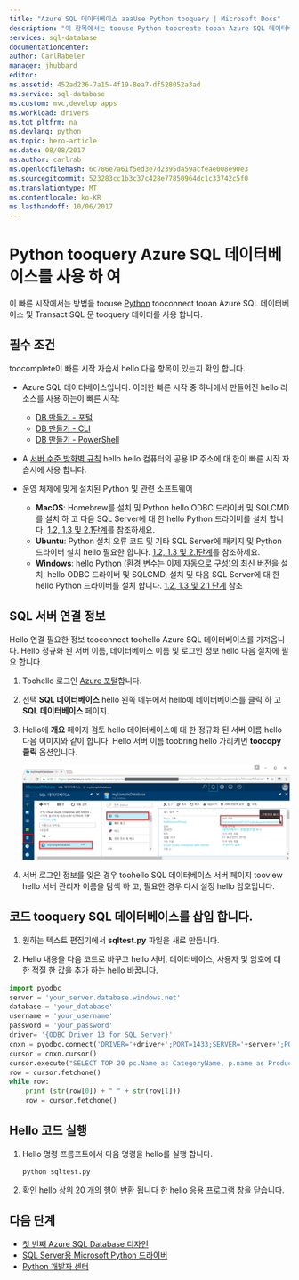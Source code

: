 ```yaml
---
title: "Azure SQL 데이터베이스 aaaUse Python tooquery | Microsoft Docs"
description: "이 항목에서는 toouse Python toocreate tooan Azure SQL 데이터베이스와 쿼리를 TRANSACT-SQL 문을 사용 하 여 연결 하는 프로그램입니다."
services: sql-database
documentationcenter: 
author: CarlRabeler
manager: jhubbard
editor: 
ms.assetid: 452ad236-7a15-4f19-8ea7-df528052a3ad
ms.service: sql-database
ms.custom: mvc,develop apps
ms.workload: drivers
ms.tgt_pltfrm: na
ms.devlang: python
ms.topic: hero-article
ms.date: 08/08/2017
ms.author: carlrab
ms.openlocfilehash: 6c786e7a61f5ed3e7d2395da59acfeae008e90e3
ms.sourcegitcommit: 523283cc1b3c37c428e77850964dc1c33742c5f0
ms.translationtype: MT
ms.contentlocale: ko-KR
ms.lasthandoff: 10/06/2017
---
```

# <a name="use-python-tooquery-an-azure-sql-database"></a>Python tooquery Azure SQL 데이터베이스를 사용 하 여

 이 빠른 시작에서는 방법을 toouse [Python](https://python.org) tooconnect tooan Azure SQL 데이터베이스 및 Transact SQL 문 tooquery 데이터를 사용 합니다.

## <a name="prerequisites"></a>필수 조건

toocomplete이 빠른 시작 자습서 hello 다음 항목이 있는지 확인 합니다.

- Azure SQL 데이터베이스입니다. 이러한 빠른 시작 중 하나에서 만들어진 hello 리소스를 사용 하는이 빠른 시작: 

   - [DB 만들기 - 포털](sql-database-get-started-portal.md)
   - [DB 만들기 - CLI](sql-database-get-started-cli.md)
   - [DB 만들기 - PowerShell](sql-database-get-started-powershell.md)

- A [서버 수준 방화벽 규칙](sql-database-get-started-portal.md#create-a-server-level-firewall-rule) hello hello 컴퓨터의 공용 IP 주소에 대 한이 빠른 시작 자습서에 사용 합니다.

- 운영 체제에 맞게 설치된 Python 및 관련 소프트웨어

    - **MacOS**: Homebrew를 설치 및 Python hello ODBC 드라이버 및 SQLCMD를 설치 하 고 다음 SQL Server에 대 한 hello Python 드라이버를 설치 합니다. [1.2, 1.3 및 2.1단계](https://www.microsoft.com/sql-server/developer-get-started/python/mac/)를 참조하세요.
    - **Ubuntu**: Python 설치 오류 코드 및 기타 SQL Server에 패키지 및 Python 드라이버 설치 hello 필요한 합니다. [1.2, 1.3 및 2.1단계](https://www.microsoft.com/sql-server/developer-get-started/python/ubuntu/)를 참조하세요.
    - **Windows**: hello Python (환경 변수는 이제 자동으로 구성)의 최신 버전을 설치, hello ODBC 드라이버 및 SQLCMD, 설치 및 다음 SQL Server에 대 한 hello Python 드라이버를 설치 합니다. [1.2, 1.3 및 2.1 단계](https://www.microsoft.com/sql-server/developer-get-started/python/windows/) 참조 

## <a name="sql-server-connection-information"></a>SQL 서버 연결 정보

Hello 연결 필요한 정보 tooconnect toohello Azure SQL 데이터베이스를 가져옵니다. Hello 정규화 된 서버 이름, 데이터베이스 이름 및 로그인 정보 hello 다음 절차에 필요 합니다.

1. Toohello 로그인 [Azure 포털](https://portal.azure.com/)합니다.
2. 선택 **SQL 데이터베이스** hello 왼쪽 메뉴에서 hello에 데이터베이스를 클릭 하 고 **SQL 데이터베이스** 페이지. 
3. Hello에 **개요** 페이지 검토 hello 데이터베이스에 대 한 정규화 된 서버 이름 hello 다음 이미지와 같이 합니다. Hello 서버 이름 toobring hello 가리키면 **toocopy 클릭** 옵션입니다.  

   ![서버 이름](./media/sql-database-connect-query-dotnet/server-name.png) 

4. 서버 로그인 정보를 잊은 경우 toohello SQL 데이터베이스 서버 페이지 tooview hello 서버 관리자 이름을 탐색 하 고, 필요한 경우 다시 설정 hello 암호입니다.     
    
## <a name="insert-code-tooquery-sql-database"></a>코드 tooquery SQL 데이터베이스를 삽입 합니다. 

1. 원하는 텍스트 편집기에서 **sqltest.py** 파일을 새로 만듭니다.  

2. Hello 내용을 다음 코드로 바꾸고 hello 서버, 데이터베이스, 사용자 및 암호에 대 한 적절 한 값을 추가 하는 hello 바꿉니다.

```Python
import pyodbc
server = 'your_server.database.windows.net'
database = 'your_database'
username = 'your_username'
password = 'your_password'
driver= '{ODBC Driver 13 for SQL Server}'
cnxn = pyodbc.connect('DRIVER='+driver+';PORT=1433;SERVER='+server+';PORT=1443;DATABASE='+database+';UID='+username+';PWD='+ password)
cursor = cnxn.cursor()
cursor.execute("SELECT TOP 20 pc.Name as CategoryName, p.name as ProductName FROM [SalesLT].[ProductCategory] pc JOIN [SalesLT].[Product] p ON pc.productcategoryid = p.productcategoryid")
row = cursor.fetchone()
while row:
    print (str(row[0]) + " " + str(row[1]))
    row = cursor.fetchone()
```

## <a name="run-hello-code"></a>Hello 코드 실행

1. Hello 명령 프롬프트에서 다음 명령을 hello를 실행 합니다.

   ```Python
   python sqltest.py
   ```

2. 확인 hello 상위 20 개의 행이 반환 됩니다 한 hello 응용 프로그램 창을 닫습니다.

## <a name="next-steps"></a>다음 단계

- [첫 번째 Azure SQL Database 디자인](sql-database-design-first-database.md)
- [SQL Server용 Microsoft Python 드라이버](https://docs.microsoft.com/sql/connect/python/python-driver-for-sql-server/)
- [Python 개발자 센터](https://azure.microsoft.com/develop/python/?v=17.23h)

